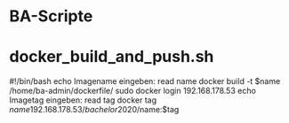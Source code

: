 # BA-Scripte


# docker_build_and_push.sh
#!/bin/bash
echo Imagename eingeben:
read name
docker build -t $name /home/ba-admin/dockerfile/
sudo docker login 192.168.178.53
echo Imagetag eingeben:
read tag
docker tag $name 192.168.178.53/bachelor2020/$name:$tag
